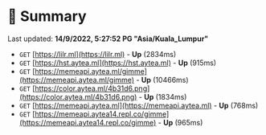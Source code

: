 # 📖 Summary
Last updated: **14/9/2022, 5:27:52 PG "Asia/Kuala_Lumpur"**

- `GET` [https://lilr.ml](https://lilr.ml) - **Up** (2834ms)
- `GET` [https://hst.aytea.ml](https://hst.aytea.ml) - **Up** (915ms)
- `GET` [https://memeapi.aytea.ml/gimme](https://memeapi.aytea.ml/gimme) - **Up** (10466ms)
- `GET` [https://color.aytea.ml/4b31d6.png](https://color.aytea.ml/4b31d6.png) - **Up** (1834ms)
- `GET` [https://memeapi.aytea.ml](https://memeapi.aytea.ml) - **Up** (768ms)
- `GET` [https://memeapi.aytea14.repl.co/gimme](https://memeapi.aytea14.repl.co/gimme) - **Up** (965ms)
